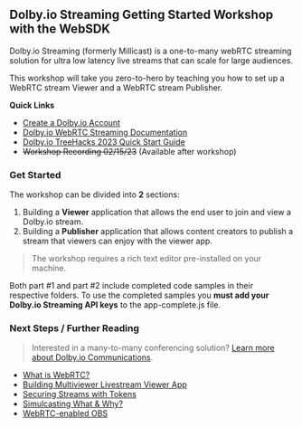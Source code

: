 ## Dolby.io Streaming Getting Started Workshop with the WebSDK
Dolby.io Streaming (formerly Millicast) is a one-to-many webRTC streaming solution for ultra low latency live streams that can scale for large audiences. 

This workshop will take you zero-to-hero by teaching you how to set up a WebRTC stream Viewer and a WebRTC stream Publisher.

**Quick Links**
- [Create a Dolby.io Account](https://bit.ly/dolbyio-at-treehacks)
- [Dolby.io WebRTC Streaming Documentation](https://docs.dolby.io/streaming-apis/docs/web)
- [Dolby.io TreeHacks 2023 Quick Start Guide](https://github.com/dolbyio-samples/hackathon-quick-start/blob/main/TreeHacks2023/TreeHacks2023.md)
- ~~Workshop Recording 02/15/23~~ (Available after workshop)

### Get Started
The workshop can be divided into **2** sections:
1. Building a **Viewer** application that allows the end user to join and view a Dolby.io stream.
2. Building a **Publisher** application that allows content creators to publish a stream that viewers can enjoy with the viewer app.

>The workshop requires a rich text editor pre-installed on your machine.

Both part #1 and part #2 include completed code samples in their respective folders. To use the completed samples you **must add your Dolby.io Streaming API keys** to the app-complete.js file. 




### Next Steps / Further Reading
>  Interested in a many-to-many conferencing solution? [Learn more about Dolby.io Communications](https://docs.dolby.io/communications-apis/docs).
- [What is WebRTC?](https://webrtc.org/)
- [Building Multiviewer Livestream Viewer App](https://dolby.io/blog/building-a-webrtc-live-stream-multiviewer-app/)
- [Securing Streams with Tokens](https://dolby.io/blog/secure-token-authentication-with-dolby-io-millicast-streaming-webrtc/)
- [Simulcasting What & Why?](https://dolby.io/blog/what-is-simulcast-and-why-does-it-matter-for-streaming/)
- [WebRTC-enabled OBS](https://dolby.io/blog/using-webrtc-in-obs-for-remote-live-production/)
